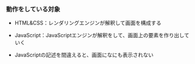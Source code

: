 ### 動作をしている対象  
- HTML&CSS：レンダリングエンジンが解釈して画面を構成する  
- JavaScript：JavaScriptエンジンが解釈をして、画面上の要素を作り出していく  


- JavaScriptの記述を間違えると、画面になにも表示されない  
